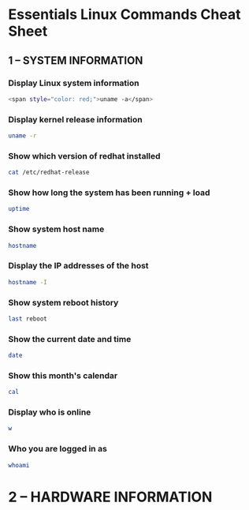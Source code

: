 

# Essentials Linux Commands Cheat Sheet


## 1 – SYSTEM INFORMATION


### Display Linux system information

```sh
<span style="color: red;">uname -a</span>

```

### Display kernel release information

```sh
uname -r
```

### Show which version of redhat installed

```sh
cat /etc/redhat-release
```

### Show how long the system has been running + load

```sh
uptime
```

### Show system host name

```sh
hostname
```

### Display the IP addresses of the host

```sh
hostname -I
```
### Show system reboot history

```sh
last reboot
```
### Show the current date and time

```sh
date
```

### Show this month's calendar

```sh
cal
```
### Display who is online

```sh
w
```

### Who you are logged in as

```sh
whoami
```

# 2 – HARDWARE INFORMATION
